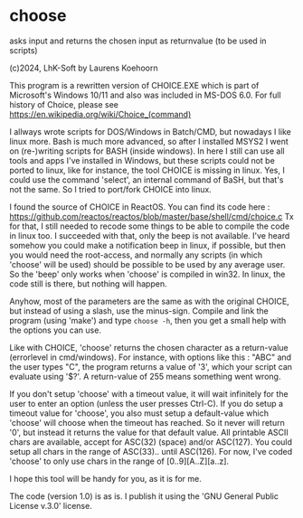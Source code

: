 # choose
asks input and returns the chosen input as returnvalue (to be used in scripts)

(c)2024, LhK-Soft by Laurens Koehoorn

This program is a rewritten version of CHOICE.EXE which is part of Microsoft's Windows 10/11 and also was included in MS-DOS 6.0.
For full history of Choice, please see https://en.wikipedia.org/wiki/Choice_(command)

I allways wrote scripts for DOS/Windows in Batch/CMD, but nowadays I like linux more. Bash is much more advanced, so after I installed MSYS2 I went on (re-)writing scripts
for BASH (inside windows). In here I still can use all tools and apps I've installed in Windows, but these scripts could not be ported to linux, like for instance,
the tool CHOICE is missing in linux. 
Yes, I could use the command 'select', an internal command of BaSH, but that's not the same. So I tried to port/fork CHOICE into linux.

I found the source of CHOICE in ReactOS. You can find its code here : https://github.com/reactos/reactos/blob/master/base/shell/cmd/choice.c
Tx for that, I still needed to recode some things to be able to compile the code in linux too. 
I succeeded with that, only the beep is not available. I've heard somehow you could make a notification beep in linux, if possible, but then you would need the
root-access, and normally any scripts (in which 'choose' will be used) should be possible to be used by any average user. So the 'beep' only works when
'choose' is compiled in win32. In linux, the code still is there, but nothing will happen.

Anyhow, most of the parameters are the same as with the original CHOICE, but instead of using a slash, use the minus-sign.
Compile and link the program (using 'make') and type `choose -h`, then you get a small help with the options you can use.

Like with CHOICE, 'choose' returns the chosen character as a return-value (errorlevel in cmd/windows).
For instance, with options like this : "ABC" and the user types "C", the program returns a value of '3', which your script can evaluate using '$?'. A return-value of 255
means something went wrong.

If you don't setup 'choose' with a timeout value, it will wait infinitely for the user to enter an option (unless the user presses Ctrl-C). If you do setup a timeout value
for 'choose', you also must setup a default-value which 'choose' will choose when the timeout has reached. So it never will return '0', but instead it returns the
value for that default value. All printable ASCII chars are available, accept for ASC(32) (space) and/or ASC(127). You could setup all chars in the range of ASC(33)..
until ASC(126). For now, I've coded 'choose' to only use chars in the range of [0..9][A..Z][a..z].

I hope this tool will be handy for you, as it is for me.

The code (version 1.0) is as is. I publish it using the 'GNU General Public License v.3.0' license.

